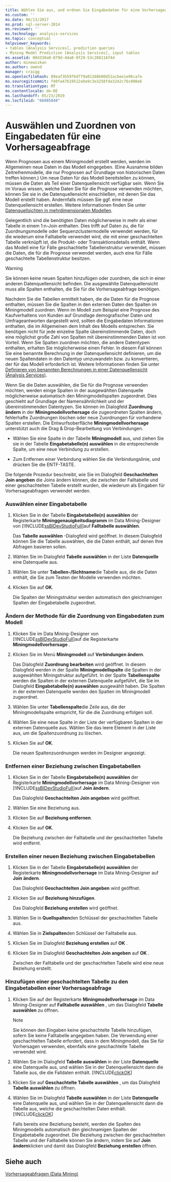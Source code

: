 ```yaml
---
title: Wählen Sie aus, und ordnen Sie Eingabedaten für eine Vorhersageabfrage | Microsoft-Dokumentation
ms.custom: ''
ms.date: 06/13/2017
ms.prod: sql-server-2014
ms.reviewer: ''
ms.technology: analysis-services
ms.topic: conceptual
helpviewer_keywords:
- tables [Analysis Services], prediction queries
- Mining Model Prediction [Analysis Services], input tables
ms.assetid: 00d330a0-879d-4da0-9f29-53c288116f4d
author: minewiskan
ms.author: owend
manager: craigg
ms.openlocfilehash: 89eaf3b59f6d779a01168b00d51acbee1e96ca7e
ms.sourcegitcommit: f40fa47619512a9a9c3e3258fda3242c76c008e6
ms.translationtype: MT
ms.contentlocale: de-DE
ms.lasthandoff: 05/23/2019
ms.locfileid: "66085848"
---
```

# <a name="choose-and-map-input-data-for-a-prediction-query"></a>Auswählen und Zuordnen von Eingabedaten für eine Vorhersageabfrage
  Wenn Prognosen aus einem Miningmodell erstellt werden, werden im Allgemeinen neue Daten in das Modell eingegeben. (Eine Ausnahme bilden Zeitreihenmodelle, die nur Prognosen auf Grundlage von historischen Daten treffen können.) Um neue Daten für das Modell bereitstellen zu können, müssen die Daten als Teil einer Datenquellensicht verfügbar sein. Wenn Sie im Voraus wissen, welche Daten Sie für die Prognose verwenden möchten, können Sie sie in die Datenquellensicht einschließen, mit denen Sie das Modell erstellt haben. Andernfalls müssen Sie ggf. eine neue Datenquellensicht erstellen. Weitere Informationen finden Sie unter [Datenquellsichten in mehrdimensionalen Modellen](../multidimensional-models/data-source-views-in-multidimensional-models.md).  
  
 Gelegentlich sind die benötigten Daten möglicherweise in mehr als einer Tabelle in einem 1:n-Join enthalten. Dies trifft auf Daten zu, die für Zuordnungsmodelle oder Sequenzclustermodelle verwendet werden, für die wiederum eine Falltabelle verwendet wird, die mit einer geschachtelten Tabelle verknüpft ist, die Produkt- oder Transaktionsdetails enthält. Wenn das Modell eine für Fälle geschachtelte Tabellenstruktur verwendet, müssen die Daten, die für die Prognose verwendet werden, auch eine für Fälle geschachtelte Tabellenstruktur besitzen.  
  
> [!WARNING]  
>  Sie können keine neuen Spalten hinzufügen oder zuordnen, die sich in einer anderen Datenquellensicht befinden. Die ausgewählte Datenquellensicht muss alle Spalten enthalten, die Sie für die Vorhersageabfrage benötigen.  
  
 Nachdem Sie die Tabellen ermittelt haben, die die Daten für die Prognose enthalten, müssen Sie die Spalten in den externen Daten den Spalten im Miningmodell zuordnen. Wenn im Modell zum Beispiel eine Prognose des Kaufverhaltens von Kunden auf Grundlage demografischer Daten und Umfrageantworten dargestellt wird, sollten die Eingabedaten Informationen enthalten, die im Allgemeinen dem Inhalt des Modells entsprechen. Sie benötigen nicht für jede einzelne Spalte übereinstimmende Daten, doch eine möglichst große Zahl von Spalten mit übereinstimmenden Daten ist von Vorteil. Wenn Sie Spalten zuordnen möchten, die andere Datentypen enthalten, erhalten Sie möglicherweise einen Fehler. In diesem Fall können Sie eine benannte Berechnung in der Datenquellensicht definieren, um die neuen Spaltendaten in den Datentyp umzuwandeln bzw. zu konvertieren, der für das Modell erforderlich ist. Weitere Informationen finden Sie unter [Definieren von benannten Berechnungen in einer Datenquellensicht &#40;Analysis Services&#41;](../multidimensional-models/define-named-calculations-in-a-data-source-view-analysis-services.md).  
  
 Wenn Sie die Daten auswählen, die Sie für die Prognose verwenden möchten, werden einige Spalten in der ausgewählten Datenquelle möglicherweise automatisch den Miningmodellspalten zugeordnet. Dies geschieht auf Grundlage der Namensähnlichkeit und der übereinstimmenden Datentypen. Sie können im Dialogfeld **Zuordnung ändern** in der **Miningmodellvorhersage** die zugeordneten Spalten ändern, fehlerhafte Zuordnungen löschen oder neue Zuordnungen für vorhandene Spalten erstellen. Die Entwurfsoberfläche **Miningmodellvorhersage** unterstützt auch die Drag &amp; Drop-Bearbeitung von Verbindungen.  
  
-   Wählen Sie eine Spalte in der Tabelle **Miningmodell** aus, und ziehen Sie sie in der Tabelle **Eingabetabelle(n) auswählen** in die entsprechende Spalte, um eine neue Verbindung zu erstellen.  
  
-   Zum Entfernen einer Verbindung wählen Sie die Verbindungslinie, und drücken Sie die ENTF-TASTE.  
  
 Die folgende Prozedur beschreibt, wie Sie im Dialogfeld **Geschachtelten Join angeben** die Joins ändern können, die zwischen der Falltabelle und einer geschachtelten Tabelle erstellt wurden, die wiederum als Eingaben für Vorhersageabfragen verwendet werden.  
  
### <a name="select-an-input-table"></a>Auswählen einer Eingabetabelle  
  
1.  Klicken Sie in der Tabelle **Eingabetabelle(n) auswählen** der Registerkarte **Mininggenauigkeitsdiagramm** im Data Mining-Designer von [!INCLUDE[ssBIDevStudioFull](../../includes/ssbidevstudiofull-md.md)]auf **Falltabelle auswählen**.  
  
     Das **Tabelle auswählen** -Dialogfeld wird geöffnet. In diesem Dialogfeld können Sie die Tabelle auswählen, die die Daten enthält, auf denen Ihre Abfragen basieren sollen.  
  
2.  Wählen Sie im Dialogfeld **Tabelle auswählen** in der Liste **Datenquelle** eine Datenquelle aus.  
  
3.  Wählen Sie unter **Tabellen-/Sichtname**die Tabelle aus, die die Daten enthält, die Sie zum Testen der Modelle verwenden möchten.  
  
4.  Klicken Sie auf **OK**.  
  
     Die Spalten der Miningstruktur werden automatisch den gleichnamigen Spalten der Eingabetabelle zugeordnet.  
  
### <a name="change-the-way-that-input-data-is-mapped-to-the-model"></a>Ändern der Methode für die Zuordnung von Eingabedaten zum Modell  
  
1.  Klicken Sie im Data Mining-Designer von [!INCLUDE[ssBIDevStudioFull](../../includes/ssbidevstudiofull-md.md)]auf die Registerkarte **Miningmodellvorhersage** .  
  
2.  Klicken Sie im Menü **Miningmodell** auf **Verbindungen ändern**.  
  
     Das Dialogfeld **Zuordnung bearbeiten** wird geöffnet. In diesem Dialogfeld werden in der Spalte **Miningmodellspalte** die Spalten in der ausgewählten Miningstruktur aufgeführt. In der Spalte **Tabellenspalte** werden die Spalten in der externen Datenquelle aufgeführt, die Sie im Dialogfeld **Eingabetabelle(n) auswählen** ausgewählt haben. Die Spalten in der externen Datenquelle werden den Spalten im Miningmodell zugeordnet.  
  
3.  Wählen Sie unter **Tabellenspalte**die Zeile aus, die der Miningmodellspalte entspricht, für die die Zuordnung erfolgen soll.  
  
4.  Wählen Sie eine neue Spalte in der Liste der verfügbaren Spalten in der externen Datenquelle aus. Wählen Sie das leere Element in der Liste aus, um die Spaltenzuordnung zu löschen.  
  
5.  Klicken Sie auf **OK**.  
  
     Die neuen Spaltenzuordnungen werden im Designer angezeigt.  
  
### <a name="remove-a-relationship-between-input-tables"></a>Entfernen einer Beziehung zwischen Eingabetabellen  
  
1.  Klicken Sie in der Tabelle **Eingabetabelle(n) auswählen** der Registerkarte **Miningmodellvorhersage** im Data Mining-Designer von [!INCLUDE[ssBIDevStudioFull](../../includes/ssbidevstudiofull-md.md)]auf **Join ändern**.  
  
     Das Dialogfeld **Geschachtelten Join angeben** wird geöffnet.  
  
2.  Wählen Sie eine Beziehung aus.  
  
3.  Klicken Sie auf **Beziehung entfernen**.  
  
4.  Klicken Sie auf **OK**.  
  
     Die Beziehung zwischen der Falltabelle und der geschachtelten Tabelle wird entfernt.  
  
### <a name="create-a-new-relationship-between-input-tables"></a>Erstellen einer neuen Beziehung zwischen Eingabetabellen  
  
1.  Klicken Sie in der Tabelle **Eingabetabelle(n) auswählen** der Registerkarte **Miningmodellvorhersage** im Data Mining-Designer auf **Join ändern**.  
  
     Das Dialogfeld **Geschachtelten Join angeben** wird geöffnet.  
  
2.  Klicken Sie auf **Beziehung hinzufügen**.  
  
     Das Dialogfeld **Beziehung erstellen** wird geöffnet.  
  
3.  Wählen Sie in **Quellspalten**den Schlüssel der geschachtelten Tabelle aus.  
  
4.  Wählen Sie in **Zielspalten**den Schlüssel der Falltabelle aus.  
  
5.  Klicken Sie im Dialogfeld **Beziehung erstellen** auf **OK** .  
  
6.  Klicken Sie im Dialogfeld **Geschachtelten Join angeben** auf **OK** .  
  
     Zwischen der Falltabelle und der geschachtelten Tabelle wird eine neue Beziehung erstellt.  
  
### <a name="add-a-nested-table-to-the-input-tables-of-a-prediction-query"></a>Hinzufügen einer geschachtelten Tabelle zu den Eingabetabellen einer Vorhersageabfrage  
  
1.  Klicken Sie auf der Registerkarte **Miningmodellvorhersage** im Data Mining-Designer auf **Falltabelle auswählen** , um das Dialogfeld **Tabelle auswählen** zu öffnen.  
  
    > [!NOTE]  
    >  Sie können den Eingaben keine geschachtelte Tabelle hinzufügen, sofern Sie keine Falltabelle angegeben haben. Die Verwendung einer geschachtelten Tabelle erfordert, dass in dem Miningmodell, das Sie für Vorhersagen verwenden, ebenfalls eine geschachtelte Tabelle verwendet wird.  
  
2.  Wählen Sie im Dialogfeld **Tabelle auswählen** in der Liste **Datenquelle** eine Datenquelle aus, und wählen Sie in der Datenquellensicht dann die Tabelle aus, die die Falldaten enthält. [!INCLUDE[clickOK](../../includes/clickok-md.md)]  
  
3.  Klicken Sie auf **Geschachtelte Tabelle auswählen** , um das Dialogfeld **Tabelle auswählen** zu öffnen.  
  
4.  Wählen Sie im Dialogfeld **Tabelle auswählen** in der Liste **Datenquelle** eine Datenquelle aus, und wählen Sie in der Datenquellensicht dann die Tabelle aus, welche die geschachtelten Daten enthält. [!INCLUDE[clickOK](../../includes/clickok-md.md)]  
  
     Falls bereits eine Beziehung besteht, werden die Spalten des Miningmodells automatisch den gleichnamigen Spalten der Eingabetabelle zugeordnet. Die Beziehung zwischen der geschachtelten Tabelle und der Falltabelle können Sie ändern, indem Sie auf **Join ändern**klicken und damit das Dialogfeld **Beziehung erstellen** öffnen.  
  
## <a name="see-also"></a>Siehe auch  
 [Vorhersageabfragen &#40;Data Mining&#41;](prediction-queries-data-mining.md)  
  
  
